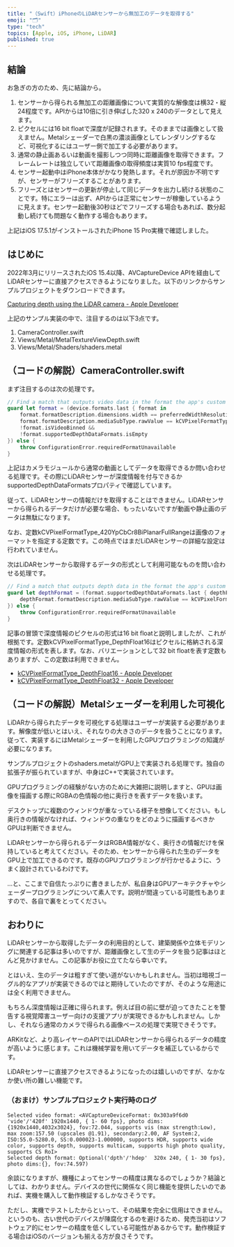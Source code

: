 ```yaml
---
title: "（Swift）iPhoneのLiDARセンサーから無加工のデータを取得する"
emoji: "🗂"
type: "tech"
topics: [Apple, iOS, iPhone, LiDAR]
published: true
---
```

## 結論

お急ぎの方のため、先に結論から。

1. センサーから得られる無加工の距離画像について実質的な解像度は横32・縦24程度です。APIからは10倍に引き伸ばした320 x 240のデータとして見えます。
2. ピクセルには16 bit floatで深度が記録されます。そのままでは画像として扱えません。Metalシェーダーで白黒の濃淡画像としてレンダリングするなど、可視化するにはユーザー側で加工する必要があります。
3. 通常の静止画あるいは動画を撮影しつつ同時に距離画像を取得できます。フレームレートは独立していて距離画像の取得頻度は実質10 fps程度です。
4. センサー起動中はiPhone本体がかなり発熱します。それが原因か不明ですが、センサーがフリーズすることがあります。
5. フリーズとはセンサーの更新が停止して同じデータを出力し続ける状態のことです。特にエラーは出ず、APIからは正常にセンサーが稼働しているように見えます。センサー起動後30秒ほどでフリーズする場合もあれば、数分起動し続けても問題なく動作する場合もあります。

上記はiOS 17.5.1がインストールされたiPhone 15 Pro実機で確認しました。

## はじめに

2022年3月にリリースされたiOS 15.4以降、AVCaptureDevice APIを経由してLiDARセンサーに直接アクセスできるようになりました。以下のリンクからサンプルプロジェクトをダウンロードできます。

[Capturing depth using the LiDAR camera - Apple Developer](https://developer.apple.com/documentation/avfoundation/additional_data_capture/capturing_depth_using_the_lidar_camera)

上記のサンプル実装の中で、注目するのは以下3点です。

1. CameraController.swift
2. Views/Metal/MetalTextureViewDepth.swift
3. Views/Metal/Shaders/shaders.metal

## （コードの解説）CameraController.swift

まず注目するのは次の処理です。

```swift
// Find a match that outputs video data in the format the app's custom Metal views require.
guard let format = (device.formats.last { format in
    format.formatDescription.dimensions.width == preferredWidthResolution &&
    format.formatDescription.mediaSubType.rawValue == kCVPixelFormatType_420YpCbCr8BiPlanarFullRange &&
    !format.isVideoBinned &&
    !format.supportedDepthDataFormats.isEmpty
}) else {
    throw ConfigurationError.requiredFormatUnavailable
}
```

上記はカメラモジュールから通常の動画としてデータを取得できるか問い合わせる処理です。その際にLiDARセンサーが深度情報を付与できるかsupportedDepthDataFormatsプロパティで確認しています。

従って、LiDARセンサーの情報だけを取得することはできません。LiDARセンサーから得られるデータだけが必要な場合、もったいないですが動画や静止画のデータは無駄になります。

なお、定数kCVPixelFormatType_420YpCbCr8BiPlanarFullRangeは画像のフォーマットを指定する定数です。この時点ではまだLiDARセンサーの詳細な設定は行われていません。

次はLiDARセンサーから取得するデータの形式として利用可能なものを問い合わせる処理です。

```swift
// Find a match that outputs depth data in the format the app's custom Metal views require.
guard let depthFormat = (format.supportedDepthDataFormats.last { depthFormat in
    depthFormat.formatDescription.mediaSubType.rawValue == kCVPixelFormatType_DepthFloat16
}) else {
    throw ConfigurationError.requiredFormatUnavailable
}
```

記事の冒頭で深度情報のピクセルの形式は16 bit floatと説明しましたが、これが根拠です。定数kCVPixelFormatType_DepthFloat16はピクセルに格納される深度情報の形式を表します。なお、バリエーションとして32 bit floatを表す定数もありますが、この定数は利用できません。

- [kCVPixelFormatType_DepthFloat16 - Apple Developer](https://developer.apple.com/documentation/corevideo/kcvpixelformattype_depthfloat16)
- [kCVPixelFormatType_DepthFloat32 - Apple Developer](https://developer.apple.com/documentation/corevideo/kcvpixelformattype_depthfloat32?language=objc)

## （コードの解説）Metalシェーダーを利用した可視化

LiDARから得られたデータを可視化する処理はユーザーが実装する必要があります。解像度が低いとはいえ、それなりの大きさのデータを扱うことになります。従って、実装するにはMetalシェーダーを利用したGPUプログラミングの知識が必要になります。

サンプルプロジェクトのshaders.metalがGPU上で実装される処理です。独自の拡張子が振られていますが、中身はC++で実装されています。

GPUプログラミングの経験がない方のために大雑把に説明しますと、GPUは画像を描画する際にRGBAの色情報の他に奥行きを表すデータを扱います。

デスクトップに複数のウィンドウが重なっている様子を想像してください。もし奥行きの情報がなければ、ウィンドウの重なりをどのように描画するべきかGPUは判断できません。

LiDARセンサーから得られるデータはRGBA情報がなく、奥行きの情報だけを保持していると考えてください。そのため、センサーから得られた生のデータをGPU上で加工できるのです。既存のGPUプログラミングが行かせるように、うまく設計されているわけです。

...と、ここまで自信たっぷりに書きましたが、私自身はGPUアーキテクチャやシェーダープログラミングについて素人です。説明が間違っている可能性もありますので、各自で裏をとってください。

## おわりに

LiDARセンサーから取得したデータの利用目的として、建築関係や立体モデリングに関連する記事は多いのですが、距離画像として生のデータを扱う記事はほとんど見かけません。この記事がお役に立てたなら幸いです。

とはいえ、生のデータは粗すぎて使い道がないかもしれません。当初は暗視ゴーグル的なアプリが実装できるのではと期待していたのですが、そのような用途には全く利用できません。

もちろん深度情報は正確に得られます。例えば目の前に壁が迫ってきたことを警告する視覚障害ユーザー向けの支援アプリが実現できるかもしれません。しかし、それなら通常のカメラで得られる画像ベースの処理で実現できそうです。

ARKitなど、より高レイヤーのAPIではLiDARセンサーから得られるデータの精度が高いように感じます。これは機械学習を用いてデータを補正しているからです。

LiDARセンサーに直接アクセスできるようになったのは嬉しいのですが、なかなか使い所の難しい機能です。

### （おまけ）サンプルプロジェクト実行時のログ

```text
Selected video format: <AVCaptureDeviceFormat: 0x303a9f6d0 'vide'/'420f' 1920x1440, { 1- 60 fps}, photo dims:{1920x1440,4032x3024}, fov:72.044, supports vis (max strength:Low), max zoom:157.50 (upscales @1.91), secondary:2.00, AF System:2, ISO:55.0-5280.0, SS:0.000023-1.000000, supports HDR, supports wide color, supports depth, supports multicam, supports high photo quality, supports CS RoI>
Selected depth format: Optional('dpth'/'hdep'  320x 240, { 1- 30 fps}, photo dims:{}, fov:74.597)
```

余談になりますが、機種によってセンサーの精度は異なるのでしょうか？結論としては、わかりません。デバイスの世代に関係なく同じ機能を提供したいのであれば、実機を購入して動作検証するしかなさそうです。

ただし、実機でテストしたからといって、その結果を完全に信用はできません。というのも、古い世代のデバイスが陳腐化するのを避けるため、発売当初はソフトウェア的にセンサーの精度を低くしている可能性があるからです。動作検証する場合はiOSのバージョンも揃える方が良さそうです。

